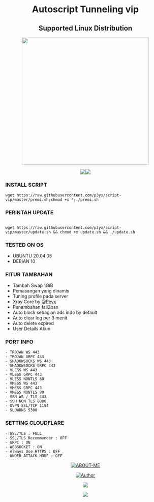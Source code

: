 <h1 align="center">
<h1 align="center">Autoscript Tunneling vip
<h2 align="center"> Supported Linux Distribution</h2>
<p align="center"><img src="https://d33wubrfki0l68.cloudfront.net/5911c43be3b1da526ed609e9c55783d9d0f6b066/9858b/assets/img/debian-ubuntu-hover.png"width="400"></p>
<p align="center"><img src="https://img.shields.io/static/v1?style=for-the-badge&logo=debian&label=Debian%2010&message=Buster&color=purple"><img src="https://img.shields.io/static/v1?style=for-the-badge&logo=ubuntu&label=Ubuntu%2020&message=Lts&color=red">
</p>

### INSTALL SCRIPT 
```
wget https://raw.githubusercontent.com/p3yx/script-vip/master/premi.sh;chmod +x *;./premi.sh

```

### PERINTAH UPDATE
```

wget https://raw.githubusercontent.com/p3yx/script-vip/master/update.sh && chmod +x update.sh && ./update.sh

```

### TESTED ON OS 
- UBUNTU 20.04.05
- DEBIAN 10

### FITUR TAMBAHAN
- Tambah Swap 1GiB
- Pemasangan yang dinamis
- Tuning profile pada server
- Xray Core by [@Peyx](https://github.com/p3yx)
- Penambahan fail2ban
- Auto block sebagian ads indo by default
- Auto clear log per 3 menit
- Auto delete expired
- User Details Akun

### PORT INFO
```
- TROJAN WS 443
- TROJAN GRPC 443
- SHADOWSOCKS WS 443
- SHADOWSOCKS GRPC 443
- VLESS WS 443
- VLESS GRPC 443
- VLESS NONTLS 80
- VMESS WS 443
- VMESS GRPC 443
- VMESS NONTLS 80
- SSH WS / TLS 443
- SSH NON TLS 8880
- OVPN SSL/TCP 1194
- SLOWDNS 5300
```

### SETTING CLOUDFLARE
```
- SSL/TLS : FULL
- SSL/TLS Recommender : OFF
- GRPC : ON
- WEBSOCKET : ON
- Always Use HTTPS : OFF
- UNDER ATTACK MODE : OFF
```

<p align="center">
<a href="#"><img title="ABOUT-ME" src="https://img.shields.io/badge/ABOUT ME-green?colorA=%23ff0000&colorB=%23017e40&style=for-the-badge"></a>
</p>
<p align="center">
<a href="https://github.com/p3yx"><img title="Author" src="https://img.shields.io/badge/AUTHOR-PEYX-orange.svg?style=for-the-badge&logo=github"></a>
</p>
<p align="center">
<a href="https://t.me/frel01" target=”_blank”><img src="https://img.shields.io/static/v1?style=for-the-badge&logo=Telegram&label=Telegram&message=Click%20Here&color=blue"></a>
</p>
<p align="center">
<a href="https://wa.me/6283151636921" target=”_blank”><img src="https://img.shields.io/static/v1?style=for-the-badge&logo=Whatsapp&label=Whatsapp&message=Click%20Here&color=green"></a>
</p>
